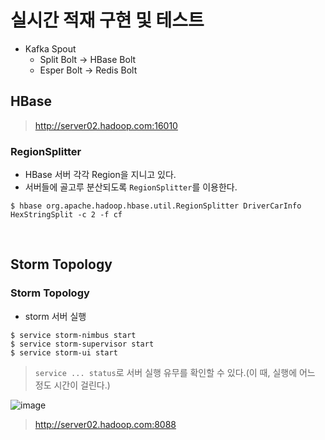 # 실시간 적재 구현 및 테스트 

- Kafka Spout
  - Split Bolt -> HBase Bolt
  - Esper Bolt -> Redis Bolt

## HBase
> http://server02.hadoop.com:16010

### RegionSplitter
- HBase 서버 각각 Region을 지니고 있다.
- 서버들에 골고루 분산되도록 `RegionSplitter`를 이용한다.

`$ hbase org.apache.hadoop.hbase.util.RegionSplitter DriverCarInfo HexStringSplit -c 2 -f cf`

<br>

## Storm Topology

### Storm Topology

- storm 서버 실행

```
$ service storm-nimbus start
$ service storm-supervisor start
$ service storm-ui start
```
> `service ... status`로 서버 실행 유무를 확인할 수 있다.(이 때, 실행에 어느 정도 시간이 걸린다.)

![image](https://user-images.githubusercontent.com/43158502/129023118-8acbacdd-caba-48be-88e0-0410c5ff9767.png)

> http://server02.hadoop.com:8088

